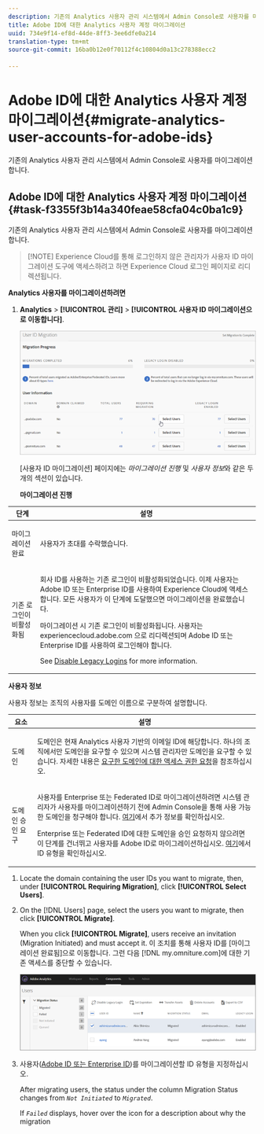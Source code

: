 ```yaml
---
description: 기존의 Analytics 사용자 관리 시스템에서 Admin Console로 사용자를 마이그레이션합니다.
title: Adobe ID에 대한 Analytics 사용자 계정 마이그레이션
uuid: 734e9f14-ef8d-44de-8ff3-3ee6dfe0a214
translation-type: tm+mt
source-git-commit: 16ba0b12e0f70112f4c10804d0a13c278388ecc2

---
```



# Adobe ID에 대한 Analytics 사용자 계정 마이그레이션{#migrate-analytics-user-accounts-for-adobe-ids}

기존의 Analytics 사용자 관리 시스템에서 Admin Console로 사용자를 마이그레이션합니다.

## Adobe ID에 대한 Analytics 사용자 계정 마이그레이션 {#task-f3355f3b14a340feae58cfa04c0ba1c9}

기존의 Analytics 사용자 관리 시스템에서 Admin Console로 사용자를 마이그레이션합니다.

> [!NOTE] Experience Cloud를 통해 로그인하지 않은 관리자가 사용자 ID 마이그레이션 도구에 액세스하려고 하면 Experience Cloud 로그인 페이지로 리디렉션됩니다.

**Analytics 사용자를 마이그레이션하려면**

1. **Analytics** &gt; **[!UICONTROL 관리]** &gt; **[!UICONTROL 사용자 ID 마이그레이션으로 이동합니다]**.

   ![](assets/migration-progress.png)

   [사용자 ID 마이그레이션] 페이지에는 *마이그레이션 진행* 및 *사용자 정보*&#x200B;와 같은 두 개의 섹션이 있습니다.

   **마이그레이션 진행**

<table id="table_F9F1CFF762C745E198CB075A02BA2DDA"> 
 <thead> 
  <tr> 
   <th colname="col1" class="entry"> 단계 </th> 
   <th colname="col2" class="entry"> 설명 </th> 
  </tr>
 </thead>
 <tbody> 
  <tr> 
   <td colname="col1"> <p>마이그레이션 완료 </p> </td> 
   <td colname="col2"> <p>사용자가 초대를 수락했습니다. </p> </td> 
  </tr> 
  <tr> 
   <td colname="col1"> <p>기존 로그인이 비활성화됨 </p> </td> 
   <td colname="col2"> <p>회사 ID를 사용하는 기존 로그인이 비활성화되었습니다. 이제 사용자는 Adobe ID 또는 Enterprise ID를 사용하여 Experience Cloud에 액세스합니다. 모든 사용자가 이 단계에 도달했으면 마이그레이션을 완료했습니다. </p> <p>마이그레이션 시 기존 로그인이 비활성화됩니다. 사용자는 experiencecloud.adobe.com <span class="filepath"> 으로</span> 리디렉션되며 Adobe ID 또는 Enterprise ID를 사용하여 로그인해야 합니다. </p> <p>See <a href="/help/admin/user-management2/user-migration/c-migration-tool/t-disable-legacy-login.md"> Disable Legacy Logins</a> for more information. </p> </td> 
  </tr> 
 </tbody> 
</table>

**사용자 정보**

사용자 정보는 조직의 사용자를 도메인 이름으로 구분하여 설명합니다.

<table id="table_3822E27AF81E4A188562FEB5131548A5"> 
 <thead> 
  <tr> 
   <th colname="col1" class="entry"> 요소 </th> 
   <th colname="col2" class="entry"> 설명 </th> 
  </tr>
 </thead>
 <tbody> 
  <tr> 
   <td colname="col1"> <p>도메인 </p> </td> 
   <td colname="col2"> <p>도메인은 현재 Analytics 사용자 기반의 이메일 ID에 해당합니다. 하나의 조직에서만 도메인을 요구할 수 있으며 시스템 관리자만 도메인을 요구할 수 있습니다. 자세한 내용은 <a href="https://helpx.adobe.com/enterprise/help/request-access-to-claimed-domain.html">요구한 도메인에 대한 액세스 권한 요청</a>을 참조하십시오. </p> </td> 
  </tr> 
  <tr> 
   <td colname="col1"> <p>도메인 승인 요구 </p> </td> 
   <td colname="col2"> <p>사용자를 Enterprise 또는 Federated ID로 마이그레이션하려면 시스템 관리자가 사용자를 마이그레이션하기 전에 Admin Console을 통해 사용 가능한 도메인을 청구해야 합니다. <a href="https://helpx.adobe.com/enterprise/help/identity.html">여기</a>에서 추가 정보를 확인하십시오. </p> <p>Enterprise 또는 Federated ID에 대한 도메인을 승인 요청하지 않으려면 이 단계를 건너뛰고 사용자를 Adobe ID로 마이그레이션하십시오. <a href="https://helpx.adobe.com/enterprise/help/identity.html">여기</a>에서 ID 유형을 확인하십시오. </p> </td> 
  </tr> 
 </tbody> 
</table>

1. Locate the domain containing the user IDs you want to migrate, then, under **[!UICONTROL Requiring Migration]**, click **[!UICONTROL Select Users]**.
1. On the [!DNL Users] page, select the users you want to migrate, then click **[!UICONTROL Migrate]**.

   When you click **[!UICONTROL Migrate]**, users receive an invitation (Migration Initiated) and must accept it. 이 조치를 통해 사용자 ID를 [마이그레이션 완료됨]으로 이동합니다. 그런 다음 [!DNL my.omniture.com]에 대한 기존 액세스를 중단할 수 있습니다.

   ![](assets/user-info.png)

1. 사용자([Adobe ID 또는 Enterprise ID](https://helpx.adobe.com/enterprise/help/identity.html))를 마이그레이션할 ID 유형을 지정하십시오. 

   After migrating users, the status under the column Migration Status changes from *`Not Initiated`* to *`Migrated`*.

   If *`Failed`* displays, hover over the icon for a description about why the migration 